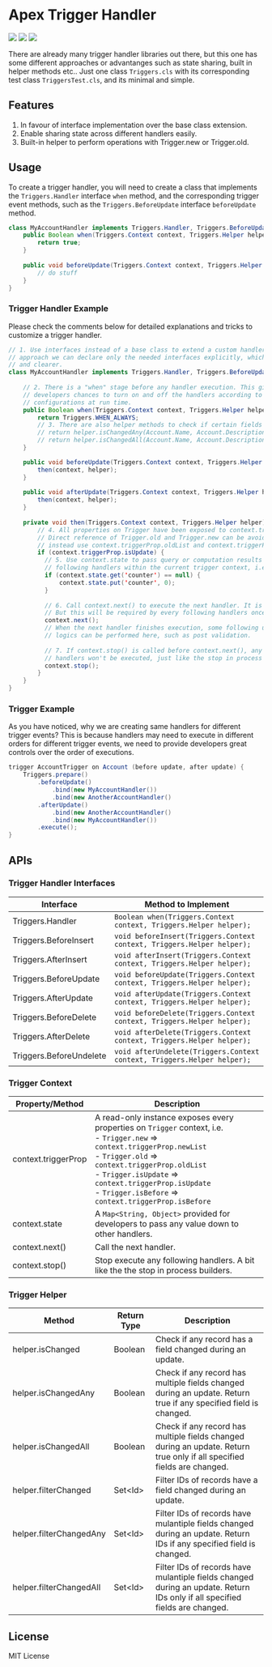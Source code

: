 # Apex Trigger Handler

![](https://img.shields.io/badge/version-1.0.0-brightgreen.svg) ![](https://img.shields.io/badge/build-passing-brightgreen.svg) ![](https://img.shields.io/badge/coverage-100%25-brightgreen.svg)

There are already many trigger handler libraries out there, but this one has some different approaches or advantanges such as state sharing, built in helper methods etc.. Just one class `Triggers.cls` with its corresponding test class `TriggersTest.cls`, and its minimal and simple.

## Features

1. In favour of interface implementation over the base class extension.
2. Enable sharing state across different handlers easily.
3. Built-in helper to perform operations with Trigger.new or Trigger.old.

## Usage

To create a trigger handler, you will need to create a class that implements the `Triggers.Handler` interface `when` method, and the corresponding trigger event methods, such as the `Triggers.BeforeUpdate` interface `beforeUpdate` method. 

```java
class MyAccountHandler implements Triggers.Handler, Triggers.BeforeUpdate { 
    public Boolean when(Triggers.Context context, Triggers.Helper helper) {
        return true;
    }
  
    public void beforeUpdate(Triggers.Context context, Triggers.Helper helper) {
        // do stuff
    }
}
```

### Trigger Handler Example

Please check the comments below for detailed explanations and tricks to customize a trigger handler.

```java
// 1. Use interfaces instead of a base class to extend a custom handler. With interface 
// approach we can declare only the needed interfaces explicitly, which is much cleaner 
// and clearer.
class MyAccountHandler implements Triggers.Handler, Triggers.BeforeUpdate, Triggers.AfterUpdate {
  
    // 2. There is a "when" stage before any handler execution. This gives 
    // developers chances to turn on and off the handlers according to 
    // configurations at run time. 
    public Boolean when(Triggers.Context context, Triggers.Helper helper) {
        return Triggers.WHEN_ALWAYS;
        // 3. There are also helper methods to check if certain fields have changes
        // return helper.isChangedAny(Account.Name, Account.Description);
        // return helper.isChangedAll(Account.Name, Account.Description);
    }

    public void beforeUpdate(Triggers.Context context, Triggers.Helper helper) {
        then(context, helper);
    }
  
    public void afterUpdate(Triggers.Context context, Triggers.Helper helper) {
        then(context, helper);
    }
  
    private void then(Triggers.Context context, Triggers.Helper helper) {
        // 4. All properties on Trigger have been exposed to context.triggerProp. 
      	// Direct reference of Trigger.old and Trigger.new can be avoided, 
        // instead use context.triggerProp.oldList and context.triggerProp.newList.
        if (context.triggerProp.isUpdate) {
          // 5. Use context.state to pass query or computation results down to all 
          // following handlers within the current trigger context, i.e. before update.
          if (context.state.get('counter') == null) {
              context.state.put('counter', 0);
          }
          
          // 6. Call context.next() to execute the next handler. It is optional to use.
          // But this will be required by every following handlers once used.
          context.next();
          // When the next handler finishes execution, some following up 
          // logics can be performed here, such as post validation.
          
          // 7. If context.stop() is called before context.next(), any following 
          // handlers won't be executed, just like the stop in process builder.
          context.stop();
        }
    }
}
```

### Trigger Example

As you have noticed, why we are creating same handlers for different trigger events? This is because handlers may need to execute in different orders for different trigger events, we need to provide developers great controls over the order of executions.

```java
trigger AccountTrigger on Account (before update, after update) {
    Triggers.prepare()
        .beforeUpdate()
            .bind(new MyAccountHandler())
            .bind(new AnotherAccountHandler()
        .afterUpdate()
            .bind(new AnotherAccountHandler()
            .bind(new MyAccountHandler())
        .execute();
}
```

## APIs

### Trigger Handler Interfaces

| Interface               | Method to Implement                                          |
| ----------------------- | ------------------------------------------------------------ |
| Triggers.Handler        | `Boolean when(Triggers.Context context, Triggers.Helper helper);` |
| Triggers.BeforeInsert   | `void beforeInsert(Triggers.Context context, Triggers.Helper helper);` |
| Triggers.AfterInsert    | `void afterInsert(Triggers.Context context, Triggers.Helper helper);` |
| Triggers.BeforeUpdate   | `void beforeUpdate(Triggers.Context context, Triggers.Helper helper);` |
| Triggers.AfterUpdate    | `void afterUpdate(Triggers.Context context, Triggers.Helper helper);` |
| Triggers.BeforeDelete   | `void beforeDelete(Triggers.Context context, Triggers.Helper helper);` |
| Triggers.AfterDelete    | `void afterDelete(Triggers.Context context, Triggers.Helper helper);` |
| Triggers.BeforeUndelete | `void afterUndelete(Triggers.Context context, Triggers.Helper helper);` |

### Trigger Context

| Property/Method     | Description                                                  |
| ------------------- | ------------------------------------------------------------ |
| context.triggerProp | A read-only instance exposes every properties on `Trigger` context, i.e. <br/>   - `Trigger.new` => `context.triggerProp.newList`<br/>   - `Trigger.old` => `context.triggerProp.oldList`<br/>   - `Trigger.isUpdate` => `context.triggerProp.isUpdate`<br/>   - `Trigger.isBefore` => `context.triggerProp.isBefore` |
| context.state       | A `Map<String, Object>` provided for developers to pass any value down to other handlers. |
| context.next()      | Call the next handler.                                       |
| context.stop()      | Stop execute any following handlers. A bit like the the stop in process builders. |

### Trigger Helper

| Method                  | Return Type | Description                                                  |
| ----------------------- | ----------- | ------------------------------------------------------------ |
| helper.isChanged        | Boolean     | Check if any record has a field changed during an update.    |
| helper.isChangedAny     | Boolean     | Check if any record has multiple fields changed during an update. Return true if any specified field is changed. |
| helper.isChangedAll     | Boolean     | Check if any record has multiple fields changed during an update. Return true only if all specified fields are changed. |
| helper.filterChanged    | Set\<Id\>   | Filter IDs of records have a field changed during an update. |
| helper.filterChangedAny | Set\<Id\>   | Filter IDs of records have mulantiple fields changed during an update. Return IDs if any specified field is changed. |
| helper.filterChangedAll | Set\<Id\>   | Filter IDs of records have mulantiple fields changed during an update. Return IDs only if all specified fields are changed. |

## License

MIT License